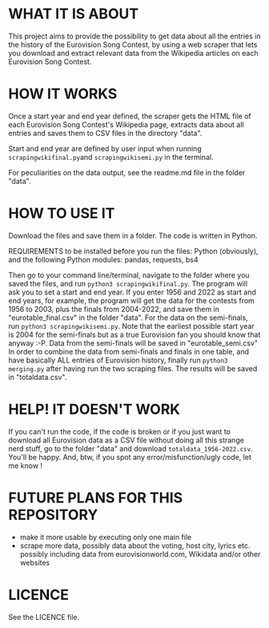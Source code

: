 # WHAT IT IS ABOUT
This project aims to provide the possibility to get data about all the entries in the history of the Eurovision Song Contest, by using a web scraper that lets you download and extract relevant data from the Wikipedia articles on each Eurovision Song Contest.

# HOW IT WORKS
Once a start year and end year defined, the scraper gets the HTML file of each Eurovision Song Contest's Wikipedia page, extracts data about all entries and saves them to CSV files in the directory "data".

Start and end year are defined by user input when running `scrapingwikifinal.py`and `scrapingwikisemi.py` in the terminal.

For peculiarities on the data output, see the readme.md file in the folder "data".

# HOW TO USE IT
Download the files and save them in a folder. The code is written in Python.

REQUIREMENTS to be installed before you run the files: Python (obviously), and the following Python modules: 
pandas, requests, bs4

Then go to your command line/terminal, navigate to the folder where you saved the files, and run `python3 scrapingwikifinal.py`. The program will ask you to set a start and end year. If you enter 1956 and 2022 as start and end years, for example, the program will get the data for the contests from 1956 to 2003, plus the finals from 2004-2022, and save them in "eurotable_final.csv" in the folder "data".
For the data on the semi-finals, run `python3 scrapingwikisemi.py`. Note that the earliest possible start year is 2004 for the semi-finals but as a true Eurovision fan you should know that anyway :-P. Data from the semi-finals will be saved in "eurotable_semi.csv"
In order to combine the data from semi-finals and finals in one table, and have basically ALL entries of Eurovision history, finally run `python3 merging.py` after having run the two scraping files. The results will be saved in "totaldata.csv".

# HELP! IT DOESN'T WORK
If you can't run the code, if the code is broken or if you just want to download all Eurovision data as a CSV file without doing all this strange nerd stuff, go to the folder "data" and download `totaldata_1956-2022.csv`. You'll be happy.
And, btw, if you spot any error/misfunction/ugly code, let me know !

# FUTURE PLANS FOR THIS REPOSITORY
- make it more usable by executing only one main file
- scrape more data, possibly data about the voting, host city, lyrics etc. possibly including data from eurovisionworld.com, Wikidata and/or other websites

# LICENCE
See the LICENCE file.
